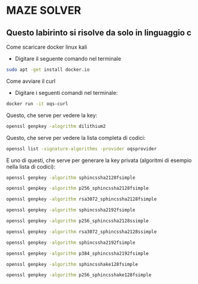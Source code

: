 # MAZE SOLVER 
## Questo labirinto si risolve da solo in linguaggio c



Come scaricare docker linux kali  
* Digitare il seguente comando nel terminale
``` bash
sudo apt -get install docker.io
```
Come avviare il curl  
* Digitare i seguenti comandi nel terminale:
  
``` bash
docker run -it oqs-curl
```
Questo, che serve per vedere la key:
``` bash
openssl genpkey -alogrithm dilithium2
```
Questo, che serve per vedere la lista completa di codici:

``` bash
openssl list -signature-algorithms -provider oqsprovider
```
E uno di questi, che serve per generare la key privata (algoritmi di esempio nella lista di codici):

``` bash
openssl genpkey -algorithm sphincssha2128fsimple
```
``` bash
openssl genpkey -algorithm p256_sphincssha2128fsimple
```
``` bash
openssl genpkey -algorithm rsa3072_sphincssha2128fsimple
```
``` bash
openssl genpkey -algorithm sphincssha2192fsimple
```
``` bash
openssl genpkey -algorithm p256_sphincssha2128ssimple
```
``` bash
openssl genpkey -algorithm rsa3072_sphincssha2128ssimple
```
``` bash
openssl genpkey -algorithm sphincssha2192fsimple
```
``` bash
openssl genpkey -algorithm p384_sphincssha2192fsimple
```
``` bash
openssl genpkey -algorithm sphincsshake128fsimple
```
``` bash
openssl genpkey -algorithm p256_sphincsshake128fsimple
```

